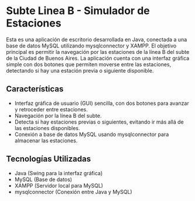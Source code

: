 # Subte Linea B - Simulador de Estaciones
Esta es una aplicación de escritorio desarrollada en Java, conectada a una base de datos MySQL utilizando mysqlconnector y XAMPP. El objetivo principal es permitir la navegación por las estaciones de la línea B del subte de la Ciudad de Buenos Aires. La aplicación cuenta con una interfaz gráfica simple con dos botones que permiten moverse entre las estaciones, detectando si hay una estación previa o siguiente disponible.

## Características
- Interfaz gráfica de usuario (GUI) sencilla, con dos botones para avanzar y retroceder entre estaciones.
- Navegación por la línea B del subte.
- Detecta si hay estaciones previas o siguientes, evitando ir más allá de las estaciones disponibles.
- Conexión a base de datos MySQL usando mysqlconnector para almacenar las estaciones.

## Tecnologías Utilizadas
- Java (Swing para la interfaz gráfica)
- MySQL (Base de datos)
- XAMPP (Servidor local para MySQL)
- mysqlconnector (Conexión entre Java y MySQL)
